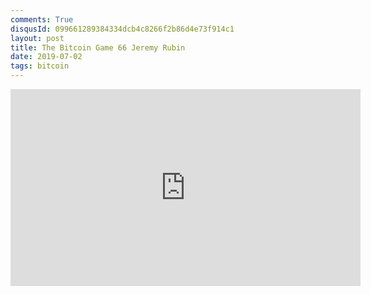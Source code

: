 ```yaml
---
comments: True
disqusId: 099661289384334dcb4c8266f2b86d4e73f914c1
layout: post
title: The Bitcoin Game 66 Jeremy Rubin
date: 2019-07-02
tags: bitcoin
---
```

<iframe width="560" height="315" src="https://www.youtube.com/embed/FZck9V2fWn0" title="YouTube video player" frameborder="0" allow="accelerometer; autoplay; clipboard-write; encrypted-media; gyroscope; picture-in-picture" allowfullscreen></iframe>
